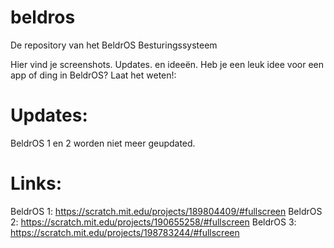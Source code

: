 # beldros
De repository van het BeldrOS Besturingssysteem

Hier vind je screenshots. Updates. en ideeën. Heb je een leuk idee voor een app of ding in BeldrOS? Laat het weten!:

# Updates:

BeldrOS 1 en 2 worden niet meer geupdated.

# Links:
BeldrOS 1:
https://scratch.mit.edu/projects/189804409/#fullscreen
BeldrOS 2:
https://scratch.mit.edu/projects/190655258/#fullscreen
BeldrOS 3:
https://scratch.mit.edu/projects/198783244/#fullscreen
